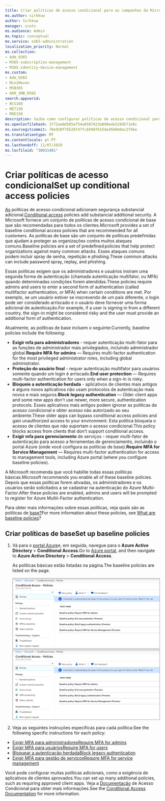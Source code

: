 ```yaml
---
title: Criar políticas de acesso condicional para as campanhas da Microsoft 365
ms.author: sirkkuw
author: Sirkkuw
manager: scotv
ms.audience: Admin
ms.topic: conceptual
ms.service: o365-administration
localization_priority: Normal
ms.collection:
- Adm_O365
- M365-subscription-management
- M365-identity-device-management
ms.custom:
- Adm_O365
- MiniMaven
- MSB365
- OKR_SMB_M365
search.appverid:
- BCS160
- MET150
- MOE150
description: Saiba como configurar políticas de acesso condicional para as campanhas Microsoft 365.
ms.openlocfilehash: 3772aa0d505ef54a0587423e890ede519d571e0c
ms.sourcegitcommit: 70e920f76526f47fc849df615de4569e0ac2f4be
ms.translationtype: MT
ms.contentlocale: pt-PT
ms.lasthandoff: 11/07/2019
ms.locfileid: "38031401"
---
```

# <a name="set-up-conditional-access-policies"></a><span data-ttu-id="de2c3-103">Criar políticas de acesso condicional</span><span class="sxs-lookup"><span data-stu-id="de2c3-103">Set up conditional access policies</span></span>

<span data-ttu-id="de2c3-104">[As](https://docs.microsoft.com/azure/active-directory/conditional-access/overview) políticas de acesso condicional adicionam segurança substancial adicional.</span><span class="sxs-lookup"><span data-stu-id="de2c3-104">[Conditional access](https://docs.microsoft.com/azure/active-directory/conditional-access/overview) policies add substancial additional security.</span></span> <span data-ttu-id="de2c3-105">A Microsoft fornece um conjunto de políticas de acesso condicional de base que são recomendadas para todos os clientes.</span><span class="sxs-lookup"><span data-stu-id="de2c3-105">Microsoft provides a set of baseline conditional access policies that are recommended for all customers.</span></span> <span data-ttu-id="de2c3-106">As políticas de base são um conjunto de políticas predefinidas que ajudam a proteger as organizações contra muitos ataques comuns.</span><span class="sxs-lookup"><span data-stu-id="de2c3-106">Baseline policies are a set of predefined policies that help protect organizations against many common attacks.</span></span> <span data-ttu-id="de2c3-107">Esses ataques comuns podem incluir spray de senha, repetição e phishing.</span><span class="sxs-lookup"><span data-stu-id="de2c3-107">These common attacks can include password spray, replay, and phishing.</span></span>

<span data-ttu-id="de2c3-108">Essas políticas exigem que os administradores e usuários insiram uma segunda forma de autenticação (chamada autenticação multifator, ou MFA) quando determinadas condições forem atendidas.</span><span class="sxs-lookup"><span data-stu-id="de2c3-108">These policies require admins and users to enter a second form of authentication (called multifactor authentication, or MFA) when certain conditions are met.</span></span> <span data-ttu-id="de2c3-109">Por exemplo, se um usuário estiver se inscrevendo de um país diferente, o login pode ser considerado arriscado e o usuário deve fornecer uma forma adicional de autenticação.</span><span class="sxs-lookup"><span data-stu-id="de2c3-109">For example, if a user is signing in from a different country, the sign-in might be considered risky and the user must provide an additional form of authentication.</span></span> 

<span data-ttu-id="de2c3-110">Atualmente, as políticas de base incluem o seguinte:</span><span class="sxs-lookup"><span data-stu-id="de2c3-110">Currently, baseline policies include the following:</span></span>
- <span data-ttu-id="de2c3-111">**Exigir mfa para administradores** - requer autenticação multi-fator para as funções de administrador mais privilegiados, incluindo administrador global.</span><span class="sxs-lookup"><span data-stu-id="de2c3-111">**Require MFA for admins** — Requires multi-factor authentication for the most privileged administrator roles, including global administrator.</span></span>
- <span data-ttu-id="de2c3-112">**Proteção do usuário final** - requer autenticação multifator para usuários somente quando um login é arriscado.</span><span class="sxs-lookup"><span data-stu-id="de2c3-112">**End user protection** — Requires multi-factor authentication for users only when a sign-in is risky.</span></span> 
- <span data-ttu-id="de2c3-113">**Bloqueie a autenticação herdada** - aplicativos de clientes mais antigos e alguns novos aplicativos não usam protocolos de autenticação mais novos e mais seguros.</span><span class="sxs-lookup"><span data-stu-id="de2c3-113">**Block legacy authentication** — Older client apps and some new apps don't use newer, more secure, authentication protocols.</span></span> <span data-ttu-id="de2c3-114">Esses aplicativos mais antigos podem ignorar as políticas de acesso condicional e obter acesso não autorizado ao seu ambiente.</span><span class="sxs-lookup"><span data-stu-id="de2c3-114">These older apps can bypass conditional access policies and gain unauthorized access to your environment.</span></span> <span data-ttu-id="de2c3-115">Esta política bloqueia o acesso de clientes que não suportam o acesso condicional.</span><span class="sxs-lookup"><span data-stu-id="de2c3-115">This policy blocks access from clients that don't support conditional access.</span></span> 
- <span data-ttu-id="de2c3-116">**Exigir mfa para gerenciamento** de serviços - requer multi-fator de autenticação para acesso a ferramentas de gerenciamento, incluindo o portal Azure (onde você configura as políticas de base).</span><span class="sxs-lookup"><span data-stu-id="de2c3-116">**Require MFA for Service Management** — Requires multi-factor authentication for access to management tools, including Azure portal (where you configure baseline policies).</span></span> 

<span data-ttu-id="de2c3-117">A Microsoft recomenda que você habilite todas essas políticas básicas.</span><span class="sxs-lookup"><span data-stu-id="de2c3-117">Microsoft recommends you enable all of these baseline policies.</span></span> <span data-ttu-id="de2c3-118">Depois que essas políticas forem ativadas, os administradores e os usuários serão solicitados a se cadastrar na autenticação do Azure Multii-Factor.</span><span class="sxs-lookup"><span data-stu-id="de2c3-118">After these policies are enabled, admins and users will be prompted to register for Azure Multii-Factor authentication.</span></span>

<span data-ttu-id="de2c3-119">Para obter mais informações sobre essas políticas, veja quais são as políticas de [base?](https://docs.microsoft.com/azure/active-directory/conditional-access/concept-baseline-protection)</span><span class="sxs-lookup"><span data-stu-id="de2c3-119">For more information about these policies, see [What are baseline policies](https://docs.microsoft.com/azure/active-directory/conditional-access/concept-baseline-protection)?</span></span>


## <a name="set-up-baseline-policies"></a><span data-ttu-id="de2c3-120">Criar políticas de base</span><span class="sxs-lookup"><span data-stu-id="de2c3-120">Set up baseline policies</span></span>

1. <span data-ttu-id="de2c3-121">Vá para o [portal Azure](https://portal.azure.com)e, em seguida, navegue para o **Azure Active Directory** \> **Conditional Access**.</span><span class="sxs-lookup"><span data-stu-id="de2c3-121">Go to [Azure portal](https://portal.azure.com), and then navigate to **Azure Active Directory** \> **Conditional Access**.</span></span>
    
    <span data-ttu-id="de2c3-122">As políticas básicas estão listadas na página.</span><span class="sxs-lookup"><span data-stu-id="de2c3-122">The baseline policies are listed on the page.</span></span> <br/> <br/>
    <span data-ttu-id="de2c3-123">![Página que lista as políticas básicas para acesso condicional.](media/baslinepolicies.png)</span><span class="sxs-lookup"><span data-stu-id="de2c3-123">![Page that lists baseline policies for conditional access.](media/baslinepolicies.png)</span></span>
1. <span data-ttu-id="de2c3-124">Veja as seguintes instruções específicas para cada política:</span><span class="sxs-lookup"><span data-stu-id="de2c3-124">See the following specific instructions for each policy:</span></span>

  - [<span data-ttu-id="de2c3-125">Exigir MFA para administradores</span><span class="sxs-lookup"><span data-stu-id="de2c3-125">Require MFA for admins</span></span>](https://docs.microsoft.com/azure/active-directory/conditional-access/howto-baseline-protect-administrators)
- [<span data-ttu-id="de2c3-126">Exigir MFA para usuários</span><span class="sxs-lookup"><span data-stu-id="de2c3-126">Require MFA for users</span></span>](https://docs.microsoft.com/azure/active-directory/conditional-access/howto-baseline-protect-end-users)  
 - [<span data-ttu-id="de2c3-127">Bloquear a autenticação herdada</span><span class="sxs-lookup"><span data-stu-id="de2c3-127">Block legacy authentication</span></span>](https://docs.microsoft.com/azure/active-directory/conditional-access/howto-baseline-protect-legacy-auth)
  - [<span data-ttu-id="de2c3-128">Exigir MFA para gestão de serviços</span><span class="sxs-lookup"><span data-stu-id="de2c3-128">Require MFA for service management</span></span>](https://docs.microsoft.com/azure/active-directory/conditional-access/howto-baseline-protect-azure)

<span data-ttu-id="de2c3-129">Você pode configurar muitas políticas adicionais, como a exigência de aplicativos de clientes aprovados.</span><span class="sxs-lookup"><span data-stu-id="de2c3-129">You can set up many additional policies, such as requiring approved client apps.</span></span> <span data-ttu-id="de2c3-130">Veja a [Documentação](https://docs.microsoft.com/azure/active-directory/conditional-access/) de Acesso Condicional para obter mais informações.</span><span class="sxs-lookup"><span data-stu-id="de2c3-130">See the [Conditional Access Documentation](https://docs.microsoft.com/azure/active-directory/conditional-access/) for more information.</span></span>